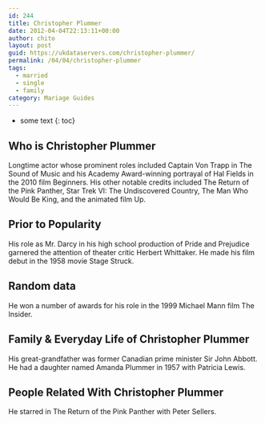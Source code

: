 ```yaml
---
id: 244
title: Christopher Plummer
date: 2012-04-04T22:13:11+00:00
author: chito
layout: post
guid: https://ukdataservers.com/christopher-plummer/
permalink: /04/04/christopher-plummer  
tags:
  - married
  - single
  - family
category: Mariage Guides
---
```


* some text
{: toc}


## Who is  Christopher Plummer
                  
                  
                  
Longtime actor whose prominent roles included Captain Von Trapp in The Sound of Music and his Academy Award-winning portrayal of Hal Fields in the 2010 film Beginners. His other notable credits included The Return of the Pink Panther, Star Trek VI: The Undiscovered Country, The Man Who Would Be King, and the animated film Up.
                  
                
                
                
## Prior to Popularity 
                  
                  
                  
His role as Mr. Darcy in his high school production of Pride and Prejudice garnered the attention of theater critic Herbert Whittaker. He made his film debut in the 1958 movie Stage Struck. 
                  
                
                
                
## Random data 
                  
                  
                  
He won a number of awards for his role in the 1999 Michael Mann film The Insider.
                  
                
                
                
## Family & Everyday Life of Christopher Plummer
                  
                  
                  
His great-grandfather was former Canadian prime minister Sir John Abbott. He had a daughter named Amanda Plummer in 1957 with Patricia Lewis. 
                  
                
                
                
## People Related With  Christopher Plummer
                  
                  
                  
He starred in The Return of the Pink Panther with Peter Sellers.
                  
                
              
            
          
          
          
    
    
  
